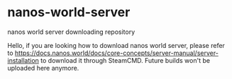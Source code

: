 # nanos-world-server
nanos world server downloading repository

Hello, if you are looking how to download nanos world server, please refer to https://docs.nanos.world/docs/core-concepts/server-manual/server-installation to download it through SteamCMD. Future builds won't be uploaded here anymore.
